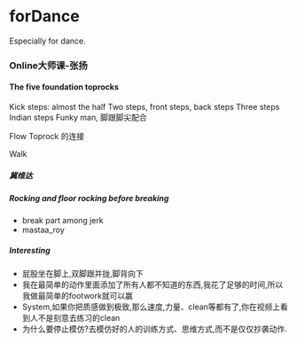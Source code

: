 # forDance
Especially for dance.

### Online大师课-张扬

#### The five foundation toprocks
Kick steps: almost the half
Two steps, front steps, back steps
Three steps
Indian steps
Funky man, 脚跟脚尖配合

Flow
Toprock 的连接

Walk

##### 冀维达
##### Rocking and floor rocking before breaking
- break part among jerk
- mastaa_roy
##### Interesting
- 屁股坐在脚上,双脚跟并拢,脚背向下
- 我在最简单的动作里面添加了所有人都不知道的东西,我花了足够的时间,所以我做最简单的footwork就可以赢
- System,如果你把质感做到极致,那么速度,力量、clean等都有了,你在视频上看到人不是刻意去练习的clean
- 为什么要停止模仿?去模仿好的人的训练方式、思维方式,而不是仅仅抄袭动作.
